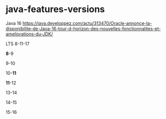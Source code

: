 # java-features-versions

Java 16 https://java.developpez.com/actu/313470/Oracle-annonce-la-disponibilite-de-Java-16-tour-d-horizon-des-nouvelles-fonctionnalites-et-ameliorations-du-JDK/

LTS 8-11-17

**8**-9

9-10

10-**11**

**11**-12

13-14

14-15

15-16
